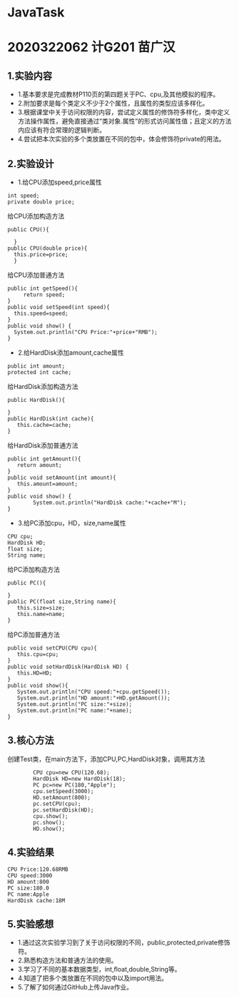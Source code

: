 # JavaTask
# 2020322062 计G201 苗广汉
  ## 1.实验内容
  + 1.基本要求是完成教材P110页的第四题关于PC、cpu,及其他模拟的程序。
  + 2.附加要求是每个类定义不少于2个属性，且属性的类型应该多样化。
  + 3.根据课堂中关于访问权限的内容，尝试定义属性的修饰符多样化，类中定义方法操作属性，避免直接通过“类对象.属性”的形式访问属性值；且定义的方法内应该有符合常理的逻辑判断。
  + 4.尝试把本次实验的多个类放置在不同的包中，体会修饰符private的用法。
  ## 2.实验设计
  + 1.给CPU添加speed,price属性
  ```
int speed;
private double price;
  ```
  给CPU添加构造方法
  ``` 
public CPU(){
		
	}
public CPU(double price){
	this.price=price;
	}
  ```
  给CPU添加普通方法
  ```
public int getSpeed(){
       return speed;
}
public void setSpeed(int speed){
	this.speed=speed;
}
public void show() {
	System.out.println("CPU Price:"+price+"RMB");
}
  ```
 + 2.给HardDisk添加amount,cache属性
 ```
 public int amount;
protected int cache;
 ```
 给HardDisk添加构造方法
 ```
public HardDisk(){
		
}
public HardDisk(int cache){
	this.cache=cache;
}
 ```
给HardDisk添加普通方法
 ```
public int getAmount(){
	return amount;
}
public void setAmount(int amount){
	this.amount=amount;
}
public void show() {
         System.out.println("HardDisk cache:"+cache+"M");
}
 ```
 + 3.给PC添加cpu，HD，size,name属性
 ```
CPU cpu;
HardDisk HD;
float size;
String name;
 ```
 给PC添加构造方法
 ```
public PC(){
	
}
public PC(float size,String name){
	this.size=size;
	this.name=name;
}
 ```
 给PC添加普通方法
 ```
 public void setCPU(CPU cpu){
	this.cpu=cpu;
}
public void setHardDisk(HardDisk HD) {
	this.HD=HD;
}
public void show(){
	System.out.println("CPU speed:"+cpu.getSpeed());
	System.out.println("HD amount:"+HD.getAmount());
	System.out.println("PC size:"+size);
	System.out.println("PC name:"+name);
}
 ```
 ## 3.核心方法
 创建Test类，在main方法下，添加CPU,PC,HardDisk对象，调用其方法
```
		CPU cpu=new CPU(120.68);
		HardDisk HD=new HardDisk(18);
		PC pc=new PC(180,"Apple");
		cpu.setSpeed(3000);
		HD.setAmount(800);
		pc.setCPU(cpu);
		pc.setHardDisk(HD);
		cpu.show();
		pc.show();
		HD.show();
```
  ## 4.实验结果
 ```
CPU Price:120.68RMB
CPU speed:3000
HD amount:800
PC size:180.0
PC name:Apple
HardDisk cache:18M
 ```
 ## 5.实验感想
 + 1.通过这次实验学习到了关于访问权限的不同，public,protected,private修饰符。
+ 2.熟悉构造方法和普通方法的使用。
+ 3.学习了不同的基本数据类型，int,float,double,String等。
+ 4.知道了把多个类放置在不同的包中以及import用法。
+ 5.了解了如何通过GitHub上传Java作业。
 
 
